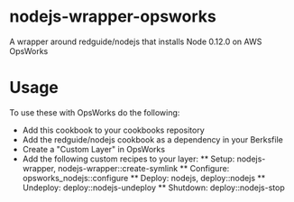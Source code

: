 # nodejs-wrapper-opsworks
A wrapper around redguide/nodejs that installs Node 0.12.0 on AWS OpsWorks

# Usage

To use these with OpsWorks do the following:

* Add this cookbook to your cookbooks repository
* Add the redguide/nodejs cookbook as a dependency in your Berksfile
* Create a "Custom Layer" in OpsWorks
* Add the following custom recipes to your layer:
** Setup: nodejs-wrapper, nodejs-wrapper::create-symlink
** Configure: opsworks_nodejs::configure
** Deploy: nodejs, deploy::nodejs
** Undeploy: deploy::nodejs-undeploy
** Shutdown: deploy::nodejs-stop

